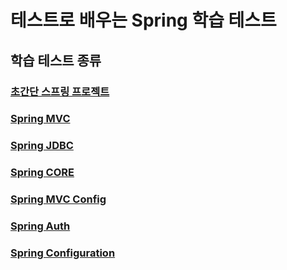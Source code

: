 # 테스트로 배우는 Spring 학습 테스트

## 학습 테스트 종류
### [초간단 스프링 프로젝트](https://github.com/speculatingwook/spring-learning-test/tree/simple)
### [Spring MVC](https://github.com/speculatingwook/spring-learning-test/tree/mvc)
### [Spring JDBC](https://github.com/speculatingwook/spring-learning-test/tree/jdbc)
### [Spring CORE](https://github.com/speculatingwook/spring-learning-test/tree/core)
### [Spring MVC Config](https://github.com/speculatingwook/spring-learning-test/tree/mvc-config)
### [Spring Auth](https://github.com/speculatingwook/spring-learning-test/tree/auth)
### [Spring Configuration](https://github.com/speculatingwook/spring-learning-test/tree/config)

